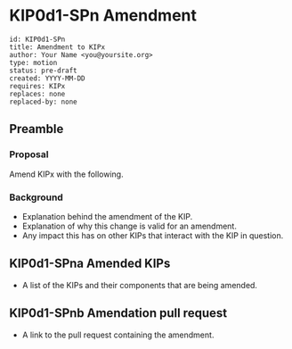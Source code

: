 # KIP0d1-SPn Amendment
```
id: KIP0d1-SPn 
title: Amendment to KIPx
author: Your Name <you@yoursite.org>
type: motion
status: pre-draft
created: YYYY-MM-DD 
requires: KIPx 
replaces: none
replaced-by: none
```

## Preamble

### Proposal
Amend KIPx with the following.

### Background

- Explanation behind the amendment of the KIP.
- Explanation of why this change is valid for an amendment.
- Any impact this has on other KIPs that interact with the KIP in question.

## KIP0d1-SPna Amended KIPs 

- A list of the KIPs and their components that are being amended.

## KIP0d1-SPnb Amendation pull request

- A link to the pull request containing the amendment.
